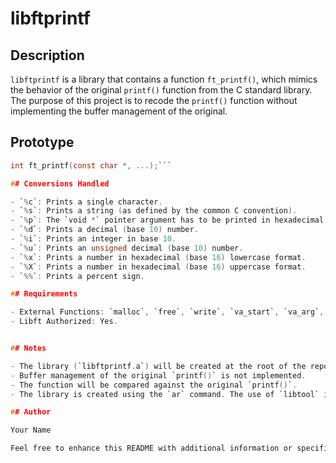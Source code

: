 # libftprintf

## Description

`libftprintf` is a library that contains a function `ft_printf()`, which mimics the behavior of the original `printf()` function from the C standard library. The purpose of this project is to recode the `printf()` function without implementing the buffer management of the original.

## Prototype

```c
int ft_printf(const char *, ...);```

## Conversions Handled

- `%c`: Prints a single character.
- `%s`: Prints a string (as defined by the common C convention).
- `%p`: The `void *` pointer argument has to be printed in hexadecimal format.
- `%d`: Prints a decimal (base 10) number.
- `%i`: Prints an integer in base 10.
- `%u`: Prints an unsigned decimal (base 10) number.
- `%x`: Prints a number in hexadecimal (base 16) lowercase format.
- `%X`: Prints a number in hexadecimal (base 16) uppercase format.
- `%%`: Prints a percent sign.

## Requirements

- External Functions: `malloc`, `free`, `write`, `va_start`, `va_arg`, `va_copy`, `va_end`.
- Libft Authorized: Yes.


## Notes

- The library (`libftprintf.a`) will be created at the root of the repository.
- Buffer management of the original `printf()` is not implemented.
- The function will be compared against the original `printf()`.
- The library is created using the `ar` command. The use of `libtool` is forbidden.

## Author

Your Name

Feel free to enhance this README with additional information or specific project details.
